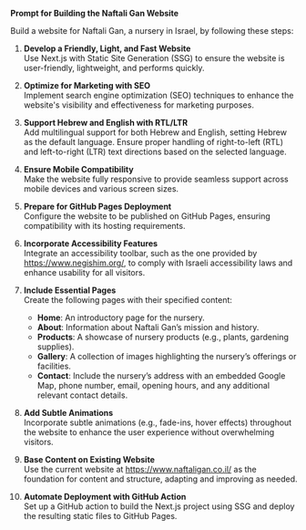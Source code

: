 **Prompt for Building the Naftali Gan Website**

Build a website for Naftali Gan, a nursery in Israel, by following these steps:

1. **Develop a Friendly, Light, and Fast Website**  
   Use Next.js with Static Site Generation (SSG) to ensure the website is user-friendly, lightweight, and performs quickly.

2. **Optimize for Marketing with SEO**  
   Implement search engine optimization (SEO) techniques to enhance the website's visibility and effectiveness for marketing purposes.

3. **Support Hebrew and English with RTL/LTR**  
   Add multilingual support for both Hebrew and English, setting Hebrew as the default language. Ensure proper handling of right-to-left (RTL) and left-to-right (LTR) text directions based on the selected language.

4. **Ensure Mobile Compatibility**  
   Make the website fully responsive to provide seamless support across mobile devices and various screen sizes.

5. **Prepare for GitHub Pages Deployment**  
   Configure the website to be published on GitHub Pages, ensuring compatibility with its hosting requirements.

6. **Incorporate Accessibility Features**  
   Integrate an accessibility toolbar, such as the one provided by https://www.negishim.org/, to comply with Israeli accessibility laws and enhance usability for all visitors.

7. **Include Essential Pages**  
   Create the following pages with their specified content:  
   - **Home**: An introductory page for the nursery.  
   - **About**: Information about Naftali Gan’s mission and history.  
   - **Products**: A showcase of nursery products (e.g., plants, gardening supplies).  
   - **Gallery**: A collection of images highlighting the nursery’s offerings or facilities.  
   - **Contact**: Include the nursery’s address with an embedded Google Map, phone number, email, opening hours, and any additional relevant contact details.

8. **Add Subtle Animations**  
   Incorporate subtle animations (e.g., fade-ins, hover effects) throughout the website to enhance the user experience without overwhelming visitors.

9. **Base Content on Existing Website**  
   Use the current website at https://www.naftaligan.co.il/ as the foundation for content and structure, adapting and improving as needed.

10. **Automate Deployment with GitHub Action**  
    Set up a GitHub action to build the Next.js project using SSG and deploy the resulting static files to GitHub Pages.
